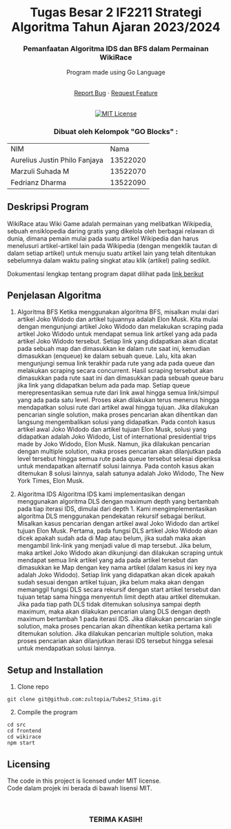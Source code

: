<!-- INTRO -->
<br />
<div align="center">
  <h1 align="center">Tugas Besar 2 IF2211 Strategi Algoritma Tahun Ajaran 2023/2024</h1>

  <p align="center">
    <h3> Pemanfaatan Algoritma IDS dan BFS dalam Permainan WikiRace </h3>
    <p>Program made using Go Language</p>
    <br />
    <a href="https://github.com/zultopia/Tubes2_Stima.git">Report Bug</a>
    ·
    <a href="https://github.com/zultopia/Tubes2_Stima.git">Request Feature</a>
<br>
<br>

[![MIT License][license-shield]][license-url]

  </p>
</div>

<!-- CONTRIBUTOR -->
<div align="center" id="contributor">
  <strong>
    <h3>Dibuat oleh Kelompok "GO Blocks" :</h3>
    <table align="center">
      <tr>
        <td>NIM</td>
        <td>Nama</td>
      </tr>
      <tr>
        <td>Aurelius Justin Philo Fanjaya</td>
        <td>13522020</td>
     </tr>
     <tr>
        <td>Marzuli Suhada M</td>
        <td>13522070</td>
    </tr>
    <tr>
        <td>Fedrianz Dharma</td>
        <td>13522090</td>
    </tr>
    </table>
  </strong>
</div>

## Deskripsi Program

WikiRace atau Wiki Game adalah permainan yang melibatkan Wikipedia, sebuah ensiklopedia daring gratis yang dikelola oleh berbagai relawan di dunia, dimana pemain mulai pada suatu artikel Wikipedia dan harus menelusuri artikel-artikel lain pada Wikipedia (dengan mengeklik tautan di dalam setiap artikel) untuk menuju suatu artikel lain yang telah ditentukan sebelumnya dalam waktu paling singkat atau klik (artikel) paling sedikit.

Dokumentasi lengkap tentang program dapat dilihat pada [link berikut](https://docs.google.com/document/d/1ngvbhIkR53FhFmPfbCIbx-_Uy2z9ultUqlJMn2pOEmw/edit)
   
## Penjelasan Algoritma

1. Algoritma BFS
Ketika menggunakan algoritma BFS, misalkan mulai dari artikel Joko Widodo dan artikel tujuannya adalah Elon Musk. Kita mulai dengan mengunjungi artikel Joko Widodo dan melakukan scraping pada artikel Joko Widodo untuk mendapat semua link artikel yang ada pada artikel Joko Widodo tersebut. Setiap link yang didapatkan akan dicatat pada sebuah map dan dimasukkan ke dalam rute saat ini, kemudian dimasukkan (enqueue) ke dalam sebuah queue. Lalu, kita akan mengunjungi semua link terakhir pada rute yang ada pada queue dan melakukan scraping secara concurrent. Hasil scraping tersebut akan dimasukkan pada rute saat ini dan dimasukkan pada sebuah queue baru jika link yang didapatkan belum ada pada map.
Setiap queue merepresentasikan semua rute dari link awal hingga semua link/simpul yang ada pada satu level. Proses akan dilakukan terus menerus hingga mendapatkan solusi rute dari artikel awal hingga tujuan. Jika dilakukan pencarian single solution, maka proses pencarian akan dihentikan dan langsung mengembalikan solusi yang didapatkan. Pada contoh kasus artikel awal Joko Widodo dan artikel tujuan Elon Musk, solusi yang didapatkan adalah Joko Widodo, List of international presidential trips made by Joko Widodo, Elon Musk.  Namun, jika dilakukan pencarian dengan multiple solution, maka proses pencarian akan dilanjutkan pada level tersebut hingga semua rute pada queue tersebut selesai diperiksa untuk mendapatkan alternatif solusi lainnya. Pada contoh kasus akan ditemukan 8 solusi lainnya, salah satunya adalah Joko Widodo, The New York Times, Elon Musk.

2. Algoritma IDS
Algoritma IDS kami implementasikan dengan menggunakan algoritma DLS dengan maximum depth yang bertambah pada tiap iterasi IDS, dimulai dari depth 1. Kami mengimplementasikan algoritma DLS menggunakan pendekatan rekursif sebagai berikut. Misalkan kasus pencarian dengan artikel awal Joko Widodo dan artikel tujuan Elon Musk. Pertama, pada fungsi DLS artikel Joko Widodo akan dicek apakah sudah ada di Map atau belum, jika sudah maka akan mengambil link-link yang menjadi value di map tersebut. Jika belum, maka artikel Joko Widodo akan dikunjungi dan dilakukan scraping untuk mendapat semua link artikel yang ada pada artikel tersebut dan dimasukkan ke Map dengan key nama artikel (dalam kasus ini key nya adalah Joko Widodo). 
Setiap link yang didapatkan akan dicek apakah sudah sesuai dengan artikel tujuan, jika belum maka akan dengan memanggil fungsi DLS secara rekursif dengan start artikel tersebut dan tujuan tetap sama hingga menyentuh limit depth atau artikel ditemukan. Jika pada tiap path DLS tidak ditemukan solusinya sampai depth maximum, maka akan dilakukan pencarian ulang DLS dengan depth maximum bertambah 1 pada iterasi IDS. Jika dilakukan pencarian single solution, maka proses pencarian akan dihentikan ketika pertama kali ditemukan solution. Jika dilakukan pencarian multiple solution, maka proses pencarian akan dilanjutkan iterasi IDS tersebut hingga selesai untuk mendapatkan solusi lainnya. 

## Setup and Installation

1. Clone repo

```
git clone git@github.com:zultopia/Tubes2_Stima.git
```

2. Compile the program

```
cd src
cd frontend
cd wikirace
npm start
```

<!-- LICENSE -->
## Licensing

The code in this project is licensed under MIT license.  
Code dalam projek ini berada di bawah lisensi MIT.

<br>
<h3 align="center"> TERIMA KASIH! </h3>

<!-- MARKDOWN LINKS & IMAGES -->
<!-- https://www.markdownguide.org/basic-syntax/#reference-style-links -->
[license-shield]: https://img.shields.io/github/license/othneildrew/Best-README-Template.svg?style=for-the-badge
[license-url]: https://github.com/zultopia/Tubes2_Stima/blob/main/LICENSE